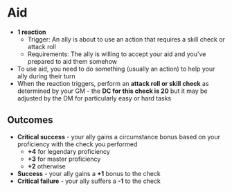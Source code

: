 # Aid
* **1 reaction**
	* Trigger: An ally is about to use an action that requires a skill check or attack roll
	* Requirements: The ally is willing to accept your aid and you've prepared to aid them somehow
* To use aid, you need to do something (usually an action) to help your ally during their turn
* When the reaction triggers, perform an **attack roll or skill check** as determined by your GM - the **DC for this check is 20** but it may be adjusted by the DM for particularly easy or hard tasks

## Outcomes
* **Critical success**  - your ally gains a circumstance bonus based on your proficiency with the check you performed
	* **+4** for legendary proficiency
	* **+3** for master proficiency
	* **+2** otherwise
* **Success** - your ally gains a **+1** bonus to the check
* **Critical failure** - your ally suffers a **-1** to the check